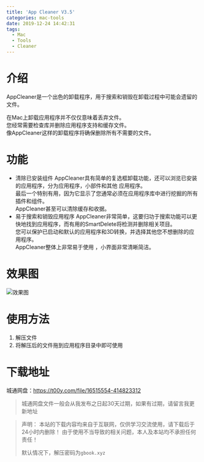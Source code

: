 ```yaml
---
title: 'App Cleaner V3.5'
categories: mac-tools
date: 2019-12-24 14:42:31
tags: 
  - Mac
  - Tools
  - Cleaner
---
```


# 介绍
AppCleaner是一个出色的卸载程序，用于搜索和销毁在卸载过程中可能会遗留的文件。

在Mac上卸载应用程序并不仅仅意味着丢弃文件。  
您经常需要检查库并删除应用程序支持和缓存文件。  
像AppCleaner这样的卸载程序将确保删除所有不需要的文件。

# 功能
- 清除已安装组件
AppCleaner具有简单的复选框卸载功能，还可以浏览已安装的应用程序，分为应用程序，小部件和其他 应用程序。  
最后一个特别有用，因为它显示了您通常必须在应用程序库中进行挖掘的所有插件和组件。   
AppCleaner甚至可以清除缓存和收据。
- 易于搜索和销毁应用程序
AppCleaner非常简单，这要归功于搜索功能可以更快地找到应用程序，而有用的SmartDelete将检测并删除相关项目。  
您可以保护已启动和默认的应用程序和3D转换，并选择其他您不想删除的应用程序。  
AppCleaner整体上非常易于使用 ，小界面非常清晰简洁。

# 效果图
![效果图](https://i.loli.net/2019/12/24/IG3bPZtuScUvVJB.jpg)

# 使用方法
1. 解压文件
2. 将解压后的文件拖到应用程序目录中即可使用

# 下载地址
城通网盘：https://t00y.com/file/16515554-414823312
> 城通网盘文件一般会从我发布之日起30天过期，如果有过期，请留言我更新地址


> 声明：
> 本站的下载内容均来自于互联网，仅供学习交流使用，请下载后于24小时内删除！
> 由于使用不当导致的相关问题，本人及本站均不承担任何责任！
>
> 默认情况下，解压密码为`gbook.xyz`